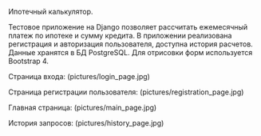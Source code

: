 Ипотечный калькулятор.

Тестовое приложение на Django позволяет рассчитать ежемесячный платеж по ипотеке и сумму кредита. 
В приложении реализована регистрация и авторизация пользователя, доступна история расчетов. Данные хранятся в БД PostgreSQL. Для отрисовки форм используется Bootstrap 4.

Страница входа:
(pictures/login_page.jpg)

Страница регистрации пользователя:
(pictures/registration_page.jpg)


Главная страница:
(pictures/main_page.jpg)

История запросов:
(pictures/history_page.jpg)


